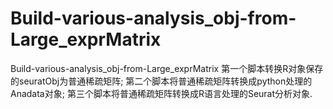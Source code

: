 # Build-various-analysis_obj-from-Large_exprMatrix
 Build-various-analysis_obj-from-Large_exprMatrix
第一个脚本转换R对象保存的seuratObj为普通稀疏矩阵;
第二个脚本将普通稀疏矩阵转换成python处理的Anadata对象;
第三个脚本将普通稀疏矩阵转换成R语言处理的Seurat分析对象.